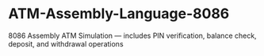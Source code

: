 # ATM-Assembly-Language-8086
8086 Assembly ATM Simulation — includes PIN verification, balance check, deposit, and withdrawal operations
